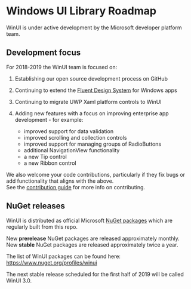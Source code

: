 # Windows UI Library Roadmap

WinUI is under active development by the Microsoft developer platform team.

## Development focus

For 2018-2019 the WinUI team is focused on:

1. Establishing our open source development process on GitHub

2. Continuing to extend the [Fluent Design System](https://www.microsoft.com/design/fluent) for Windows apps

3. Continuing to migrate UWP Xaml platform controls to WinUI

4. Adding new features with a focus on improving enterprise app development - for example:
    * improved support for data validation
    * improved scrolling and collection controls
    * improved support for managing groups of RadioButtons
    * additional NavigationView functionality
    * a new Tip control
    * a new Ribbon control

We also welcome your code contributions, particularly if they fix bugs or add functionality that aligns with the above.  
See the [contribution guide](../CONTRIBUTING.md) for more info on contributing.

## NuGet releases

WinUI is distributed as official Microsoft [NuGet packages](https://docs.microsoft.com/nuget/what-is-nuget) which are regularly built from this repo.

New **prerelease** NuGet packages are released approximately monthly.  
New **stable** NuGet packages are released approximately twice a year.

The list of WinUI packages can be found here:  
https://www.nuget.org/profiles/winui

The next stable release scheduled for the first half of 2019 will be called WinUI 3.0.